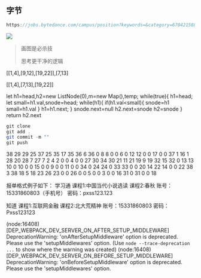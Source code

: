 ## 字节

```javascript
https://jobs.bytedance.com/campus/position?keywords=&category=6704215886108035339&location=CT_52&project=&type=3&job_hot_flag=&current=1&limit=10&functionCategory=&referral_code=MRT8H54
```

![](file://C:\Personal\Documents/IkMarkdown/.assets/计划.md1939865.5019727.png)

> 画图是必杀技
>
> 思考更干净的逻辑

[[1,4],[9,12],[19,22]],[7,13]

[[1,4],[7,13],[19,22]]

let h1=head,h2=new ListNode(0),m=new Map(),temp;
while(true){
h1=head;
let small=h1.val,snode=head;
while(h1){
if(h1.val<small){
snode=h1
small=h1.val
}
h1=h1.next;
}
snode.next=null
h2.next=snode
h2=snode
}
return h2.next

```java
git clone
git add .
git commit -m ""
git push
```

38 29
29 25 37
25 35 17
35 36 6
36 0 8
8 0 0
6 0 12
12 0 0
17 0 0
37 1 16
1 28 20
28 7 27
7 2 4
2 0 0
4 0 0
27 30 34
30 21 11
21 19 9
19 32 15
32 0 13
13 10 0
10 0 0
15 0 0
9 0 0
11 0 0
34 0 24
24 0 33
33 0 0
20 14 22
14 0 0
22 38 3
38 18 5
18 23 26
23 0 0
26 0 0
5 0 0
3 0 0
16 31 0
31 0 0
18

报单格式例子如下：
学习通
课程1:中国当代小说选读
课程2:春秋
账号：15331860803（手机号）
密码：pxss123.123

知道
课程1:互联网金融
课程2:北大荒精神
账号：15331860803
密码：Pxss123123

(node:16408) [DEP_WEBPACK_DEV_SERVER_ON_AFTER_SETUP_MIDDLEWARE] DeprecationWarning: 'onAfterSetupMiddleware' option is deprecated. Please use the 'setupMiddlewares' option.
(Use `node --trace-deprecation ...` to show where the warning was created)
(node:16408) [DEP_WEBPACK_DEV_SERVER_ON_BEFORE_SETUP_MIDDLEWARE] DeprecationWarning: 'onBeforeSetupMiddleware' option is deprecated. Please use the 'setupMiddlewares' option.
